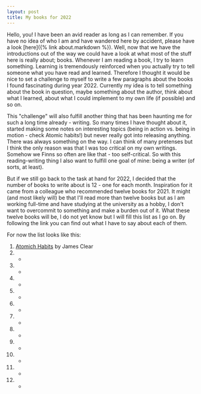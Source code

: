 ```yaml
---
layout: post
title: My books for 2022
---
```


Hello, you! I have been an avid reader as long as I can remember. If you have no idea of who I am and have wandered here by accident, please have a look [here]({% link about.markdown %}). Well, now that we have the introductions out of the way we could have a look at what most of the stuff here is really about; books. Whenever I am reading a book, I try to learn something. Learning is tremendously reinforced when you actually try to tell someone what you have read and learned. Therefore I thought it would be nice to set a challenge to myself to write a few paragraphs about the books I found fascinating during year 2022. Currently my idea is to tell something about the book in question, maybe something about the author, think about what I learned, about what I could implement to my own life (if possible) and so on. 

This "challenge" will also fulfill another thing that has been haunting me for such a long time already - writing. So many times I have thought about it, started making some notes on interesting topics (being in action vs. being in motion - check Atomic habits!) but never really got into releasing anything. There was always something on the way. I can think of many pretenses but I think the only reason was that I was too critical on my own writings. Somehow we Finns so often are like that - too self-critical. So with this reading-writing thing I also want to fulfill one goal of mine: being a writer (of sorts, at least). 

But if we still go back to the task at hand for 2022, I decided that the number of books to write about is 12 - one for each month. Inspiration for it came from a colleague who recommended twelve books for 2021. It might (and most likely will) be that I'll read more than twelve books but as I am working full-time and have studying at the university as a hobby, I don't want to overcommit to something and make a burden out of it. What these twelve books will be, I do not yet know but I will fill this list as I go on. By following the link you can find out what I have to say about each of them. 

For now the list looks like this: 
1. [Atomich Habits](https://www.amazon.com/Atomic-Habits-Proven-Build-Break/dp/0735211299) by James Clear
2. -
3. -
4. -
5. -
6. -
7. -
8. -
9. -
10. -
11. -
12. -